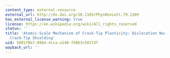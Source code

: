 ```yaml
---
content_type: external-resource
external_url: http://dx.doi.org/10.1103/PhysRevLett.79.1309
has_external_license_warning: true
license: https://en.wikipedia.org/wiki/All_rights_reserved
status: ''
title: 'Atomic-Scale Mechanism of Crack-Tip Plasticity: Dislocation Nucleation and
  Crack-Tip Shielding'
uid: 5001f8b7-8984-4cca-a140-f6863c5017df
wayback_url: ''
---
```

